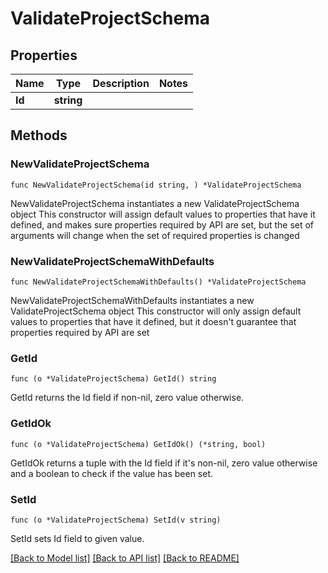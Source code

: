 # ValidateProjectSchema

## Properties

Name | Type | Description | Notes
------------ | ------------- | ------------- | -------------
**Id** | **string** |  | 

## Methods

### NewValidateProjectSchema

`func NewValidateProjectSchema(id string, ) *ValidateProjectSchema`

NewValidateProjectSchema instantiates a new ValidateProjectSchema object
This constructor will assign default values to properties that have it defined,
and makes sure properties required by API are set, but the set of arguments
will change when the set of required properties is changed

### NewValidateProjectSchemaWithDefaults

`func NewValidateProjectSchemaWithDefaults() *ValidateProjectSchema`

NewValidateProjectSchemaWithDefaults instantiates a new ValidateProjectSchema object
This constructor will only assign default values to properties that have it defined,
but it doesn't guarantee that properties required by API are set

### GetId

`func (o *ValidateProjectSchema) GetId() string`

GetId returns the Id field if non-nil, zero value otherwise.

### GetIdOk

`func (o *ValidateProjectSchema) GetIdOk() (*string, bool)`

GetIdOk returns a tuple with the Id field if it's non-nil, zero value otherwise
and a boolean to check if the value has been set.

### SetId

`func (o *ValidateProjectSchema) SetId(v string)`

SetId sets Id field to given value.



[[Back to Model list]](../README.md#documentation-for-models) [[Back to API list]](../README.md#documentation-for-api-endpoints) [[Back to README]](../README.md)


